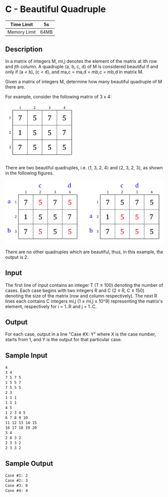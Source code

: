 # C - Beautiful Quadruple

| Time Limit   | 5s   |
|--------------|------|
| Memory Limit | 64MB |

## Description

In a matrix of integers M, mi,j denotes the element of the matrix at ith row and jth column. A quadruple ⟨a, b, c, d⟩ of M is considered beautiful if and only if (a < b), (c < d), and ma,c = ma,d = mb,c = mb,d in matrix M.

Given a matrix of integers M, determine how many beautiful quadruple of M there are.

For example, consider the following matrix of 3 x 4:

![](images/inc16-c-quad-1.jpg)

There are two beautiful quadruples, i.e. ⟨1, 3, 2, 4⟩ and ⟨2, 3, 2, 3⟩, as shown in the following figures.

![](images/inc16-c-quad-2.jpg)

There are no other quadruples which are beautiful, thus, in this example, the output is 2.

## Input

The first line of input contains an integer T (T ≤ 100) denoting the number of cases. Each case begins with two integers R and C (2 ≤ R, C ≤ 150) denoting the size of the matrix (row and column respectively). The next R lines each contains C integers mi,j (1 ≤ mi,j ≤ 10^9) representing the matrix's element, respectively for i = 1..R and j = 1..C.

## Output

For each case, output in a line "Case #X: Y" where X is the case number, starts from 1, and Y is the output for that particular case.

## Sample Input

	4
	3 4
	7 5 7 5
	1 5 5 7
	7 5 5 5
	2 3
	1 1 1
	1 1 1
	4 5
	1 2 3 4 5
	6 7 8 9 10
	11 12 13 14 15
	16 17 18 19 20
	3 4
	2 8 3 2
	2 3 3 2
	2 3 3 2

## Sample Output

	Case #1: 2
	Case #2: 3
	Case #3: 0
	Case #4: 4
